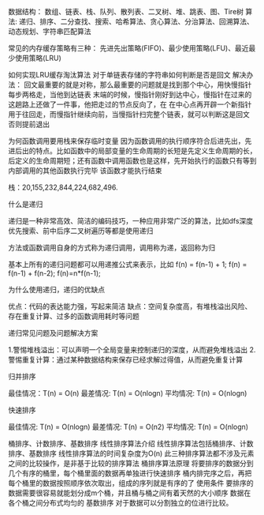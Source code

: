 数据结构：
        数组、链表、栈、队列、散列表、二叉树、堆、跳表、图、Tire树
算法: 
        递归、排序、二分查找、搜索、哈希算法、贪心算法、分治算法、回溯算法、动态规划、字符串匹配算法


常见的内存缓存策略有三种：
        先进先出策略(FIFO)、最少使用策略(LFU)、最近最少使用策略(LRU)

如何实现LRU缓存淘汰算法
        对于单链表存储的字符串如何判断是否是回文
        解决办法：
        回文最重要的就是对称，那么最重要的问题就是找到那个中心，用快慢指针每步两格走，当他到达链表
        末端的时候，慢指针刚好到达中心，慢指针在过来的这趟路上还做了一件事，他把走过的节点反向了，在
        在中心点再开辟一个新指针用于往回走，而慢指针继续向前，当慢指针扫完整个链表，就可以判断这是回文
        否则提前退出

为何函数调用要用栈来保存临时变量
因为函数调用的执行顺序符合后进先出，先进后出的特点。比如函数中的局部变量的生命周期的长短是先定义生命周期的长，
后定义的生命周期短；还有函数中调用函数也是这样，先开始执行的函数只有等到内部调用的其他函数执行完毕
该函数才能执行结束

栈：20,155,232,844,224,682,496.


什么是递归

递归是一种非常高效、简洁的编码技巧，一种应用非常广泛的算法，比如dfs深度优先搜索、前中后序二叉树遍历等都是使用递归

方法或函数调用自身的方式称为递归调用，调用称为递，返回称为归

基本上所有的递归问题都可以用递推公式来表示，比如
f(n) = f(n-1) + 1;
f(n) = f(n-1) + f(n-2);
f(n)=n*f(n-1);

为什么使用递归，递归的优缺点

优点：代码的表达能力强，写起来简洁
缺点：空间复杂度高，有堆栈溢出风险、存在重复计算、过多的函数调用耗时等问题

递归常见问题及问题解决方案

1.警惕堆栈溢出：可以声明一个全局变量来控制递归的深度，从而避免堆栈溢出
2.警惕重复计算：通过某种数据结构来保存已经求解过得值，从而避免重复计算

归并排序

最佳情况：T(n) = O(n)
最差情况: T(n) = O(nlogn)
平均情况: T(n) = O(nlogn)

快速排序

最佳情况: T(n) = O(nlogn)
最差情况: T(n) = O(n2)
平均情况: T(n) = O(nlogn)

桶排序、计数排序、基数排序
线性排序算法介绍
线性排序算法包括桶排序、计数排序、基数排序
线性排序算法的时间复杂度为O(n)
此三种排序算法都不涉及元素之间的比较操作，是非基于比较的排序算法
桶排序算法原理
将要排序的数据分到几个有序的桶里，每个桶里面的数据再单独进行快速排序
桶内排完序之后，再把每个桶里的数据按照顺序依次取出，组成的序列就是有序的了
使用条件
要排序的数据需要很容易就能划分成m个桶，并且桶与桶之间有着天然的大小顺序
数据在各个桶之间分布式均匀的
基数排序
对于数据可以分割独立的位进行比较。



